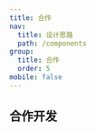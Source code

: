 ```yaml
---
title: 合作
nav:
  title: 设计思路
  path: /components
group:
  title: 合作
  order: 5
mobile: false
---
```


## 合作开发

